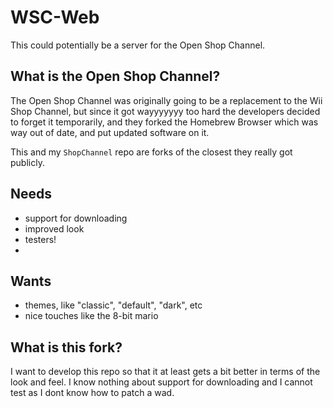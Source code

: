 # WSC-Web
This could potentially be a server for the Open Shop Channel.

## What is the Open Shop Channel?
The Open Shop Channel was originally going to be a replacement to the Wii Shop Channel, but since it got wayyyyyyy too hard the developers decided to forget it
temporarily, and they forked the Homebrew Browser which was way out of date, and put updated software on it.

This and my `ShopChannel` repo are forks of the closest they really got publicly.

## Needs
- support for downloading
- improved look
- testers!
- 

## Wants
- themes, like "classic", "default", "dark", etc
- nice touches like the 8-bit mario

## What is this fork?
I want to develop this repo so that it at least gets a bit better in terms of the look and feel. I know nothing about support for downloading and I cannot test as I dont know how to patch a wad.
